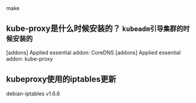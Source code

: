 

## 
make 


## kube-proxy是什么时候安装的？  `kubeadm引导集群的时候安装的`
[addons] Applied essential addon: CoreDNS
[addons] Applied essential addon: kube-proxy

## kubeproxy使用的iptables更新
debian-iptables  v1.6.6

